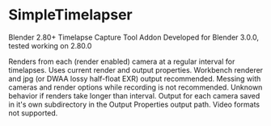# SimpleTimelapser
Blender 2.80+ Timelapse Capture Tool Addon
Developed for Blender 3.0.0, tested working on 2.80.0

Renders from each (render enabled) camera at a regular interval for timelapses. Uses current render and output properties. Workbench renderer and jpg (or DWAA lossy half-float EXR) output recommended. Messing with cameras and render options while recording is not recommended. Unknown behavior if renders take longer than interval. Output for each camera saved in it's own subdirectory in the Output Properties output path. Video formats not supported.
